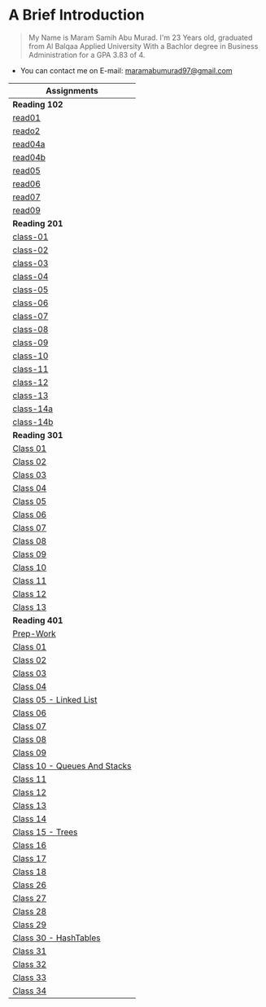 # A Brief Introduction

> My Name is Maram Samih Abu Murad. I'm 23 Years old, graduated from Al Balqaa Applied University With a Bachlor degree in Business Administration for a GPA 3.83 of 4.

* You can contact me on E-mail: maramabumurad97@gmail.com

| Assignments  |
|---------------------|
| **Reading 102** |
|[read01](102/read01.md)|
|[reado2](102/read02.md)|
|[read04a](102/read04a.md)|
|[read04b](102/read04b.md)|
|[read05](102/read05.md)|
|[read06](102/read06.md)|
|[read07](102/read07.md)|
|[read09](102/read09.md)|
| **Reading 201** |
|[class-01](201/class-01.md)|
|[class-02](201/class-02.md)|
|[class-03](201/class-03.md)|
|[class-04](201/class-04.md)|
|[class-05](201/class-05.md)|
|[class-06](201/class-06.md)|
|[class-07](201/class-07.md)|
|[class-08](201/class-08.md)|
|[class-09](201/class-09.md)|
|[class-10](201/class-10.md)|
|[class-11](201/class-11.md)|
|[class-12](201/class-12.md)|
|[class-13](201/class-13.md)|
|[class-14a](201/class-14a.md)|
|[class-14b](201/class-14b.md)|
| **Reading 301** |
|[Class 01](301/class-01.md)|
|[Class 02](301/class-02.md)|
|[Class 03](301/class-03.md)|
|[Class 04](301/class-04.md)|
|[Class 05](301/class-05.md)|
|[Class 06](301/class-06.md)|
|[Class 07](301/class-07.md)|
|[Class 08](301/class-08.md)|
|[Class 09](301/class-09.md)|
|[Class 10](301/class-10.md)|
|[Class 11](301/class-11.md)|
|[Class 12](301/class-12.md)|
|[Class 13](301/class-13.md)|
| **Reading 401** |
|[Prep-Work](401/prep.md)|
|[Class 01](401/class-01.md)|
|[Class 02](401/class-02.md)|
|[Class 03](401/class-03.md)|
|[Class 04](401/class-04.md)|
|[Class 05 - Linked List](401/class-05.md)|
|[Class 06](401/class-06.md)|
|[Class 07](401/class-07.md)|
|[Class 08](401/class-08.md)|
|[Class 09](401/class-09.md)|
|[Class 10 - Queues And Stacks](401/class-10.md)|
|[Class 11](401/class-11.md)|
|[Class 12](401/class-12.md)|
|[Class 13](401/class-13.md)|
|[Class 14](401/class-14.md)|
|[Class 15 - Trees](401/class-15.md)|
|[Class 16](401/class-16.md)|
|[Class 17](401/class-17.md)|
|[Class 18](401/class-18.md)|
|[Class 26](401/class-26.md)|
|[Class 27](401/class-27.md)|
|[Class 28](401/class-28.md)|
|[Class 29](401/class-29.md)|
|[Class 30 - HashTables](401/class-30.md)|
|[Class 31](401/class-31.md)|
|[Class 32](401/class-32.md)|
|[Class 33](401/class-33.md)|
|[Class 34](401/class-34.md)|
